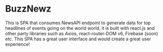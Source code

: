 # BuzzNewz
This is SPA that consumes NewsAPI endpoint to generate data for top headlines of events going on the world world, it is built with react.js and other party libraries such as Axios, react-router-DOM v6, Firebase (soon)  etc. This SPA has a great user interface and would create a great user experience!
